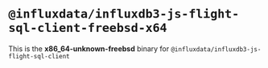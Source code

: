 # `@influxdata/influxdb3-js-flight-sql-client-freebsd-x64`

This is the **x86_64-unknown-freebsd** binary for `@influxdata/influxdb3-js-flight-sql-client`

